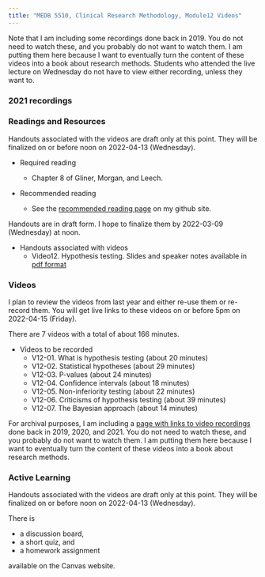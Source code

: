 ```yaml
---
title: "MEDB 5510, Clinical Research Methodology, Module12 Videos"
---
```


Note that I am including some recordings done back in 2019. You do not need to watch these, and you probably do not want to watch them. I am putting them here because I want to eventually turn the content of these videos into a book about research methods. Students who attended the live lecture on Wednesday do not have to view either recording, unless they want to.

### 2021 recordings

### Readings and Resources

Handouts associated with the videos are draft only at this point. They will be finalized on or before noon on 2022-04-13 (Wednesday).

+ Required reading
  + Chapter 8 of Gliner, Morgan, and Leech.

+ Recommended reading
  + See the [recommended reading page][git2] on my github site.

Handouts are in draft form. I hope to finalize them by 2022-03-09 (Wednesday) at noon.

+ Handouts associated with videos
  + Video12. Hypothesis testing. Slides and speaker notes available in [pdf format][git1]

### Videos

I plan to review the videos from last year and either re-use them or re-record them. You will get live links to these videos on or before 5pm on 2022-04-15 (Friday).

There are 7 videos with a total of about 166 minutes.

+ Videos to be recorded
  + V12-01. What is hypothesis testing (about 20 minutes)
  + V12-02. Statistical hypotheses (about 29 minutes)
  + V12-03. P-values (about 24 minutes)
  + V12-04. Confidence intervals (about 18 minutes)
  + V12-05. Non-inferiority testing (about 22 minutes)
  + V12-06. Criticisms of hypothesis testing (about 39 minutes)
  + V12-07. The Bayesian approach (about 14 minutes)

For archival purposes, I am including a [page with links to video recordings][git0] done back in 2019, 2020, and 2021. You do not need to watch these, and you probably do not want to watch them. I am putting them here because I want to eventually turn the content of these videos into a book about research methods.

### Active Learning

Handouts associated with the videos are draft only at this point. They will be finalized on or before noon on 2022-04-13 (Wednesday).

There is

+ a discussion board,
+ a short quiz, and
+ a homework assignment

available on the Canvas website.

[git0]: https://github.com/pmean/classes/blob/master/clinical-research-methodology/modules/5510-99-videos.md
[git1]: https://github.com/pmean/classes/blob/master/clinical-research-methodology/results/video10-slides-and-speaker-notes.pdf
[git2]: https://github.com/pmean/classes/blob/master/clinical-research-methodology/modules/5510-99-readings.md
